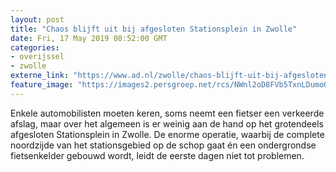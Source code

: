 ```yaml
---
layout: post
title: "Chaos blijft uit bij afgesloten Stationsplein in Zwolle"
date: Fri, 17 May 2019 08:52:00 GMT
categories: 
- overijssel 
- zwolle 
externe_link: "https://www.ad.nl/zwolle/chaos-blijft-uit-bij-afgesloten-stationsplein-in-zwolle~aa6b28fd/"
feature_image: "https://images2.persgroep.net/rcs/NWnl2oD8FVb5TxnLDumoQIYll9U/diocontent/148585018/_fitwidth/400/?appId=21791a8992982cd8da851550a453bd7f&quality=0.7"
---
```


Enkele automobilisten moeten keren, soms neemt een fietser een verkeerde afslag, maar over het algemeen is er weinig aan de hand op het grotendeels afgesloten Stationsplein in Zwolle. De enorme operatie, waarbij de complete noordzijde van het stationsgebied op de schop gaat én een ondergrondse fietsenkelder gebouwd wordt, leidt de eerste dagen niet tot problemen.

